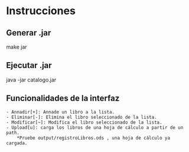 Instrucciones
=============

Generar .jar 
------------
make jar


Ejecutar .jar
-------------
java -jar catalogo.jar



Funcionalidades de la interfaz
------------------------------
	- Annadir[+]: Annade un libro a la lista.
	- Eliminar[-]: Elimina el libro seleccionado de la lista.
	- Modificar[~]: Modifica el libro seleccionado de la lista.
	- Upload[u]: carga los libros de una hoja de cálculo a partir de un path.
		*Pruebe output/registroLibros.ods , una hoja de cálculo ya cargada.

